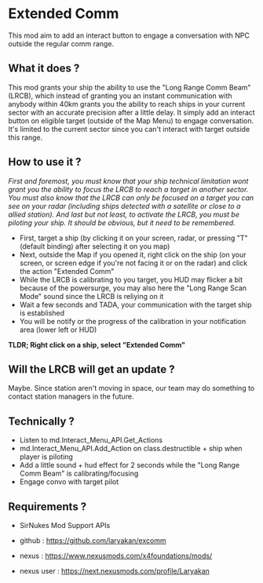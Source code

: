 # Extended Comm
This mod aim to add an interact button to engage a conversation with NPC outside the regular comm range.

## What it does ?
This mod grants your ship the ability to use the "Long Range Comm Beam" (LRCB), which instead of granting you an instant communication with anybody within 40km grants you the ability to reach ships in your current sector with an accurate precision after a little delay.
It simply add an interact button on eligible target (outside of the Map Menu) to engage conversation. It's limited to the current sector since you can't interact with target outside this range.

## How to use it ?
*First and foremost, you must know that your ship technical limitation wont grant you the ability to focus the LRCB to reach a target in another sector.*
*You must also know that the LRCB can only be focused on a target you can see on your radar (including ships detected with a satellite or close to a allied station).*
*And last but not least, to activate the LRCB, you must be piloting your ship.*
*It should be obvious, but it need to be remembered.*
- First, target a ship (by clicking it on your screen, radar, or pressing "T" (default binding) after selecting it on you map)
- Next, outside the Map if you opened it, right click on the ship (on your screen, or screen edge if you're not facing it or on the radar) and click the action "Extended Comm"
- While the LRCB is calibrating to you target, you HUD may flicker a bit because of the powersurge, you may also here the "Long Range Scan Mode" sound since the LRCB is reliying on it
- Wait a few seconds and TADA, your communication with the target ship is established
- You will be notify or the progress of the calibration in your notification area (lower left or HUD)

**TLDR; Right click on a ship, select "Extended Comm"**

## Will the LRCB will get an update ?
Maybe. Since station aren't moving in space, our team may do something to contact station managers in the future.

## Technically ?
- Listen to md.Interact_Menu_API.Get_Actions
- md.Interact_Menu_API.Add_Action on class.destructible + ship when player is piloting
- Add a little sound + hud effect for 2 seconds while the "Long Range Comm Beam" is calibrating/focusing
- Engage convo with target pilot

## Requirements ?
- SirNukes Mod Support APIs

- github : https://github.com/laryakan/excomm
- nexus : https://www.nexusmods.com/x4foundations/mods/<tba>
- nexus user : https://next.nexusmods.com/profile/Laryakan
